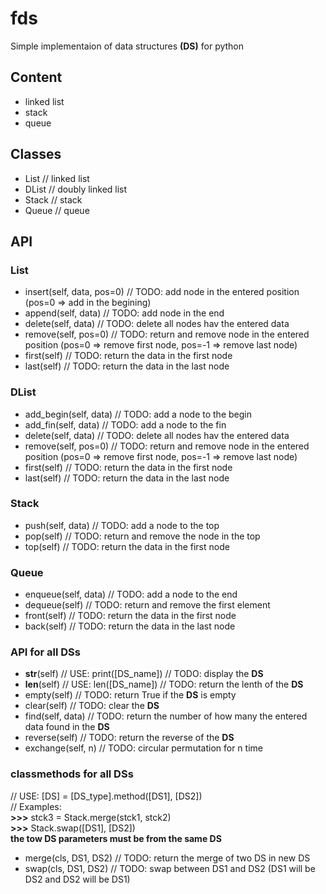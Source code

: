 # fds

Simple implementaion of data structures __(DS)__ for python

## Content

- linked list
- stack
- queue

## Classes

- List // linked list
- DList // doubly linked list
- Stack // stack
- Queue // queue

## API

### List

- insert(self, data, pos=0) // TODO: add node in the entered position (pos=0 => add in the begining)
- append(self, data) // TODO: add node in the end
- delete(self, data) // TODO: delete all nodes hav the entered data
- remove(self, pos=0) // TODO: return and remove node in the entered position (pos=0 => remove first node, pos=-1 => remove last node)
- first(self) // TODO: return the data in the first node
- last(self) // TODO: return the data in the last node

### DList

- add_begin(self, data) // TODO: add a node to the begin
- add_fin(self, data) // TODO: add a node to the fin
- delete(self, data) // TODO: delete all nodes hav the entered data
- remove(self, pos=0) // TODO: return and remove node in the entered position (pos=0 => remove first node, pos=-1 => remove last node)
- first(self) // TODO: return the data in the first node
- last(self) // TODO: return the data in the last node

### Stack

- push(self, data) // TODO: add a node to the top
- pop(self) // TODO: return and remove the node in the top
- top(self) // TODO: return the data in the first node

### Queue

- enqueue(self, data) // TODO: add a node to the end
- dequeue(self) // TODO: return and remove the first element
- front(self) // TODO: return the data in the first node
- back(self) // TODO: return the data in the last node

### API for all DSs

- __str__(self) // USE: print([DS_name]) // TODO: display the __DS__
- __len__(self) // USE: len([DS_name]) // TODO: return the lenth of the __DS__
- empty(self) // TODO: return True if the __DS__ is empty
- clear(self) // TODO: clear the __DS__
- find(self, data) // TODO: return the number of how many the entered data found in the __DS__
- reverse(self) // TODO: return the reverse of the __DS__
- exchange(self, n) // TODO: circular permutation for n time

### classmethods for all DSs

// USE: [DS] = [DS_type].method([DS1], [DS2])</br>
// Examples:</br>
__>>>__ stck3 = Stack.merge(stck1, stck2)</br>
__>>>__ Stack.swap([DS1], [DS2])</br>
__the tow DS parameters must be from the same DS__

- merge(cls, DS1, DS2) // TODO: return the merge of two DS in new DS
- swap(cls, DS1, DS2) // TODO: swap between DS1 and DS2 (DS1 will be DS2 and DS2 will be DS1)
